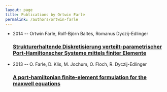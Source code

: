 ```yaml
---
layout: page
title: Publications by Ortwin Farle
permalink: /authors/ortwin-farle
---
```


<ul class="post-list">
<li><span class='post-meta'>2014 -- Ortwin Farle, Rolf-Björn Baltes, Romanus Dyczij-Edlinger</span><h3><a class='post-link' href="{{ site.baseurl }}/strukturerhaltende-diskretisierung-verteilt-parametrischer-port-hamiltonscher-systeme-mittels-finiter-elemente">Strukturerhaltende Diskretisierung verteilt-parametrischer Port-Hamiltonscher Systeme mittels finiter Elemente</a></h3></li>
<li><span class='post-meta'>2013 -- O. Farle, D. Klis, M. Jochum, O. Floch, R. Dyczij-Edlinger</span><h3><a class='post-link' href="{{ site.baseurl }}/a-port-hamiltonian-finite-element-formulation-for-the-maxwell-equations">A port-hamiltonian finite-element formulation for the maxwell equations</a></h3></li>

</ul>
